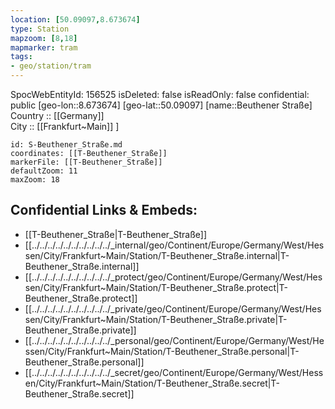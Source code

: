 ```yaml
---
location: [50.09097,8.673674] 
type: Station 
mapzoom: [8,18] 
mapmarker: tram 
tags:
- geo/station/tram
---
```

SpocWebEntityId: 156525
isDeleted: false
isReadOnly: false
confidential: public
[geo-lon::8.673674] 
[geo-lat::50.09097] 
[name::Beuthener Straße] 
Country :: [[Germany]]  
City :: [[Frankfurt~Main]] ] 


```leaflet
id: S-Beuthener_Straße.md
coordinates: [[T-Beuthener_Straße]] 
markerFile: [[T-Beuthener_Straße]] 
defaultZoom: 11 
maxZoom: 18
```


## Confidential Links & Embeds: 
- [[T-Beuthener_Straße|T-Beuthener_Straße]] 
- [[../../../../../../../../../../_internal/geo/Continent/Europe/Germany/West/Hessen/City/Frankfurt~Main/Station/T-Beuthener_Straße.internal|T-Beuthener_Straße.internal]] 
- [[../../../../../../../../../../_protect/geo/Continent/Europe/Germany/West/Hessen/City/Frankfurt~Main/Station/T-Beuthener_Straße.protect|T-Beuthener_Straße.protect]] 
- [[../../../../../../../../../../_private/geo/Continent/Europe/Germany/West/Hessen/City/Frankfurt~Main/Station/T-Beuthener_Straße.private|T-Beuthener_Straße.private]] 
- [[../../../../../../../../../../_personal/geo/Continent/Europe/Germany/West/Hessen/City/Frankfurt~Main/Station/T-Beuthener_Straße.personal|T-Beuthener_Straße.personal]] 
- [[../../../../../../../../../../_secret/geo/Continent/Europe/Germany/West/Hessen/City/Frankfurt~Main/Station/T-Beuthener_Straße.secret|T-Beuthener_Straße.secret]] 
